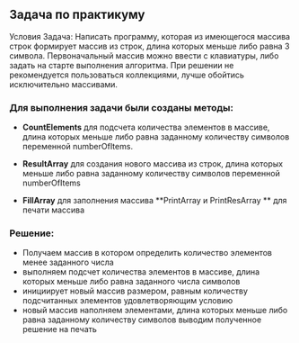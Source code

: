 ## Задача по практикуму
Условия
Задача: Написать программу, которая из имеющегося массива строк формирует массив из строк, длина которых меньше либо равна 3 символа. Первоначальный массив можно ввести с клавиатуры, либо задать на старте выполнения алгоритма. При решении не рекомендуется пользоваться коллекциями, лучше обойтись исключительно массивами.

### Для выполнения задачи были созданы методы:

- **CountElements** для подсчета количества элементов в массиве, длина которых меньше либо равна заданному количеству символов переменной numberOfItems.
- **ResultArray** для создания нового массива из строк, длина которых меньше либо равна заданному количеству символов переменной numberOfItems

- **FillArray** для заполнения массива
**PrintArray и PrintResArray ** для печати массива

### Решение:
- Получаем массив в котором определить количество элементов менее заданного числа 
- выполняем  подсчет количества элементов в массиве, длина которых меньше либо равна заданного числа символов
- инициирует новый массив размером, равным количеству подсчитанных элементов удовлетворяющим условию
- новый массив наполняем элементами, длина которых меньше либо равна заданному количеству символов
выводим полученное решение на печать